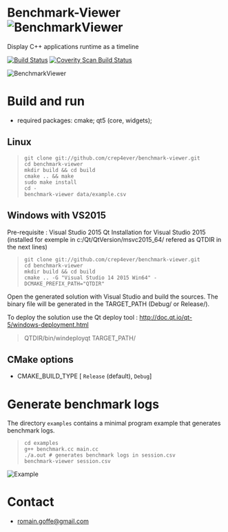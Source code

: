 # Benchmark-Viewer ![BenchmarkViewer](icons/benchmark-viewer/48x48/benchmark-viewer.png)

Display C++ applications runtime as a timeline

[![Build Status](https://travis-ci.org/crep4ever/benchmark-viewer.svg?branch=master)](https://travis-ci.org/crep4ever/benchmark-viewer)
[![Coverity Scan Build Status](https://img.shields.io/coverity/scan/9003.svg)](https://scan.coverity.com/projects/crep4ever-benchmark-viewer)

![BenchmarkViewer](doc/img/benchmark-viewer.png)

# Build and run

* required packages: cmake; qt5 (core, widgets);

## Linux

>     git clone git://github.com/crep4ever/benchmark-viewer.git
>     cd benchmark-viewer
>     mkdir build && cd build
>     cmake .. && make
>     sudo make install
>     cd -
>     benchmark-viewer data/example.csv

## Windows with VS2015
Pre-requisite : Visual Studio 2015 
                Qt Installation for Visual Studio 2015 (installed for exemple in c:/Qt/QtVersion/msvc2015_64/ refered as QTDIR in the next lines)

>     git clone git://github.com/crep4ever/benchmark-viewer.git
>     cd benchmark-viewer
>     mkdir build && cd build
>     cmake .. -G "Visual Studio 14 2015 Win64" -DCMAKE_PREFIX_PATH="QTDIR"

Open the generated solution with Visual Studio and build the sources. The binary file will be generated in the TARGET_PATH (Debug/ or Release/).

To deploy the solution use the Qt deploy tool : http://doc.qt.io/qt-5/windows-deployment.html

> QTDIR/bin/windeployqt TARGET_PATH/



## CMake options

* CMAKE_BUILD_TYPE [ `Release` (default), `Debug`]

# Generate benchmark logs
The directory `examples` contains a minimal program example
that generates benchmark logs.

>     cd examples
>     g++ benchmark.cc main.cc
>     ./a.out # generates benchmark logs in session.csv
>     benchmark-viewer session.csv

![Example](examples/example.png)

# Contact
* romain.goffe@gmail.com

